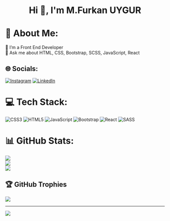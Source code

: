 <h1 align="center">Hi 👋, I'm M.Furkan UYGUR</h1> 

# 💫 About Me:
🔭 I’m a Front End Developer<br>💬 Ask me about HTML, CSS, Bootstrap, SCSS, JavaScript, React<br>


## 🌐 Socials:
[![Instagram](https://img.shields.io/badge/Instagram-%23E4405F.svg?logo=Instagram&logoColor=white)](https://instagram.com/mfrknu) [![LinkedIn](https://img.shields.io/badge/LinkedIn-%230077B5.svg?logo=linkedin&logoColor=white)](https://linkedin.com/in/mfurkanuygur1) 

# 💻 Tech Stack:
![CSS3](https://img.shields.io/badge/css3-%231572B6.svg?style=plastic&logo=css3&logoColor=white) ![HTML5](https://img.shields.io/badge/html5-%23E34F26.svg?style=plastic&logo=html5&logoColor=white) ![JavaScript](https://img.shields.io/badge/javascript-%23323330.svg?style=plastic&logo=javascript&logoColor=%23F7DF1E) ![Bootstrap](https://img.shields.io/badge/bootstrap-%23563D7C.svg?style=plastic&logo=bootstrap&logoColor=white) ![React](https://img.shields.io/badge/react-%2320232a.svg?style=plastic&logo=react&logoColor=%2361DAFB) ![SASS](https://img.shields.io/badge/SASS-hotpink.svg?style=plastic&logo=SASS&logoColor=white)
# 📊 GitHub Stats:
![](https://github-readme-stats.vercel.app/api?username=mfurkanuygur&theme=dark&hide_border=true&include_all_commits=true&count_private=true)<br/>
![](https://github-readme-streak-stats.herokuapp.com/?user=mfurkanuygur&theme=dark&hide_border=true)<br/>
![](https://github-readme-stats.vercel.app/api/top-langs/?username=mfurkanuygur&theme=dark&hide_border=true&include_all_commits=true&count_private=true&layout=compact)

## 🏆 GitHub Trophies
![](https://github-profile-trophy.vercel.app/?username=mfurkanuygur&theme=nord&no-frame=false&no-bg=false&margin-w=4)

---
[![](https://visitcount.itsvg.in/api?id=mfurkanuygur&icon=0&color=1)](https://visitcount.itsvg.in)

<!-- Proudly created with GPRM ( https://gprm.itsvg.in ) -->